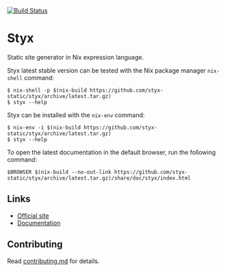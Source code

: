 [![Build Status](https://travis-ci.org/styx-static/styx.svg?branch=master)](https://travis-ci.org/styx-static/styx)

# Styx

Static site generator in Nix expression language.

Styx latest stable version can be tested with the Nix package manager `nix-shell` command:

```
$ nix-shell -p $(nix-build https://github.com/styx-static/styx/archive/latest.tar.gz)
$ styx --help
```

Styx can be installed with the `nix-env` command:

```
$ nix-env -i $(nix-build https://github.com/styx-static/styx/archive/latest.tar.gz)
$ styx --help
```

To open the latest documentation in the default browser, run the following command:

```
$BROWSER $(nix-build --no-out-link https://github.com/styx-static/styx/archive/latest.tar.gz)/share/doc/styx/index.html
```

## Links

- [Official site](https://styx-static.github.io/styx-site/)
- [Documentation](https://styx-static.github.io/styx-site/documentation.html)

## Contributing

Read [contributing.md](./contributing.md) for details.
